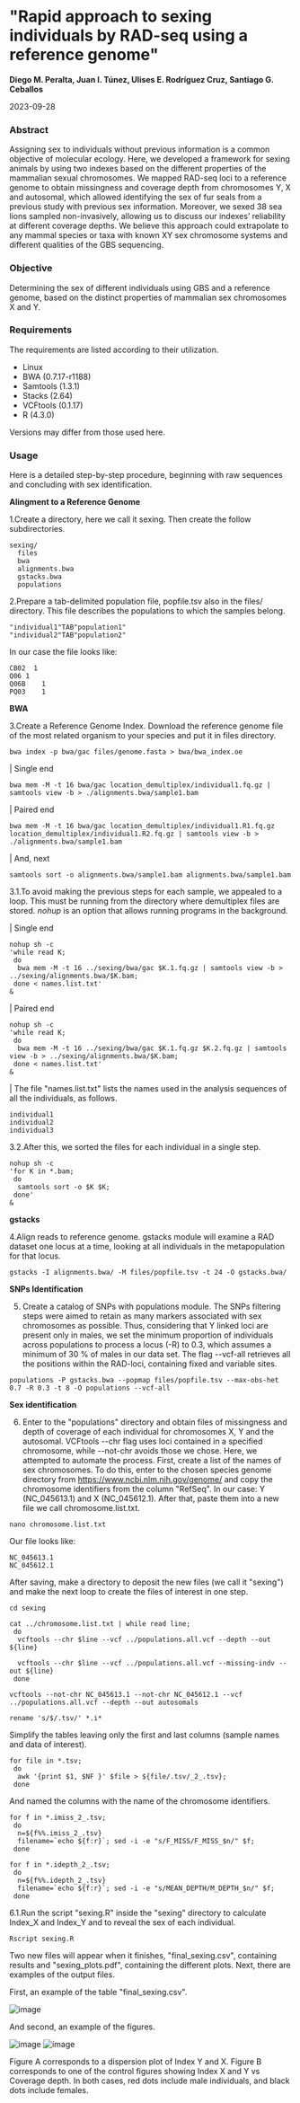 # **"Rapid approach to sexing individuals by RAD-seq using a reference genome"**
**Diego M. Peralta, Juan I. Túnez, Ulises E. Rodríguez Cruz, Santiago G. Ceballos**

2023-09-28



### Abstract

Assigning sex to individuals without previous information is a common objective of molecular ecology. Here, we developed a framework for sexing animals by using two indexes based on the different properties of the mammalian sexual chromosomes. We mapped RAD-seq loci to a reference genome to obtain missingness and coverage depth from chromosomes Y, X and autosomal, which allowed identifying the sex of fur seals from a previous study with previous sex information. Moreover, we sexed 38 sea lions sampled non-invasively, allowing us to discuss our indexes’ reliability at different coverage depths. We believe this approach could extrapolate to any mammal species or taxa with known XY sex chromosome systems and different qualities of the GBS sequencing.

### Objective

Determining the sex of different individuals using GBS and a reference genome, based on the distinct properties of mammalian sex chromosomes X and Y.


### Requirements
The requirements are listed according to their utilization.

* Linux
* BWA (0.7.17-r1188)
* Samtools (1.3.1)
* Stacks (2.64)
* VCFtools (0.1.17)
* R (4.3.0)

Versions may differ from those used here.


### Usage
Here is a detailed step-by-step procedure, beginning with raw sequences and concluding with sex identification.


**Alingment to a Reference Genome**

1.Create a directory, here we call it sexing. Then create the follow subdirectories.
```{bash,eval=FALSE}
sexing/
  files
  bwa
  alignments.bwa
  gstacks.bwa
  populations
```

2.Prepare a tab-delimited population file, popfile.tsv also in the files/ directory. This file describes the populations to which the samples belong.
```{bash,eval=FALSE}
"individual1"TAB"population1"
"individual2"TAB"population2"
```

In our case the file looks like:
```{bash,eval=FALSE}
CB02  1
Q06 1
Q06B	1
PQ03	1
```


**BWA**

3.Create a Reference Genome Index. Download the reference genome file of the most related organism to your species and put it in files directory.
```{bash,eval=FALSE}
bwa index -p bwa/gac files/genome.fasta > bwa/bwa_index.oe
```

|   Single end
```{bash,eval=FALSE}
bwa mem -M -t 16 bwa/gac location_demultiplex/individual1.fq.gz | samtools view -b > ./alignments.bwa/sample1.bam
```

|   Paired end
```{bash,eval=FALSE}
bwa mem -M -t 16 bwa/gac location_demultiplex/individual1.R1.fq.gz location_demultiplex/individual1.R2.fq.gz | samtools view -b > ./alignments.bwa/sample1.bam
```

|   And, next
```{bash,eval=FALSE}
samtools sort -o alignments.bwa/sample1.bam alignments.bwa/sample1.bam
```


3.1.To avoid making the previous steps for each sample, we appealed to a loop. This must be running from the directory where demultiplex files are stored. *nohup* is an option that allows running programs in the background.

|   Single end
```{bash,eval=FALSE}
nohup sh -c 
'while read K;
 do
  bwa mem -M -t 16 ../sexing/bwa/gac $K.1.fq.gz | samtools view -b >  ../sexing/alignments.bwa/$K.bam;
 done < names.list.txt' 
&
```

|   Paired end
```{bash,eval=FALSE}
nohup sh -c 
'while read K;
 do 
  bwa mem -M -t 16 ../sexing/bwa/gac $K.1.fq.gz $K.2.fq.gz | samtools view -b > ../sexing/alignments.bwa/$K.bam;
 done < names.list.txt' 
&
```

|   The file "names.list.txt" lists the names used in the analysis sequences of all the individuals, as follows.
```{bash,eval=FALSE}
individual1
individual2
individual3
```


3.2.After this, we sorted the files for each individual in a single step.
```{bash,eval=FALSE}
nohup sh -c 
'for K in *.bam;
 do 
  samtools sort -o $K $K;
 done' 
&
```


**gstacks**

4.Align reads to reference genome. gstacks module will examine a RAD dataset one locus at a time, looking at all individuals in the metapopulation for that locus.
```{bash,eval=FALSE}
gstacks -I alignments.bwa/ -M files/popfile.tsv -t 24 -O gstacks.bwa/
```


**SNPs Identification**

5. Create a catalog of SNPs with populations module. The SNPs filtering steps were aimed to retain as many markers associated with sex chromosomes as possible. Thus, considering that Y linked loci are present only in males, we set the minimum proportion of individuals across populations to process a locus (-R) to 0.3, which assumes a minimum of 30 % of males in our data set. The flag --vcf-all retrieves all the positions within the RAD-loci, containing fixed and variable sites.
```{bash,eval=FALSE}
populations -P gstacks.bwa --popmap files/popfile.tsv --max-obs-het 0.7 -R 0.3 -t 8 -O populations --vcf-all
```


**Sex identification**

6. Enter to the "populations" directory and obtain files of missingness and depth of coverage of each individual for chromosomes X, Y and the autosomal. VCFtools --chr flag uses loci contained in a specified chromosome, while --not-chr avoids those we chose. Here, we attempted to automate the process. First, create a list of the names of sex chromosomes. To do this, enter to the chosen species genome directory from https://www.ncbi.nlm.nih.gov/genome/ and copy the chromosome identifiers from the column "RefSeq". In our case: Y (NC_045613.1) and X (NC_045612.1). After that, paste them into a new file we call chromosome.list.txt.
```{bash,eval=FALSE}
nano chromosome.list.txt
```

Our file looks like:
```{bash,eval=FALSE}
NC_045613.1
NC_045612.1
```

After saving, make a directory to deposit the new files (we call it "sexing") and make the next loop to create the files of interest in one step.
```{bash,eval=FALSE}
cd sexing

cat ../chromosome.list.txt | while read line;
 do
  vcftools --chr $line --vcf ../populations.all.vcf --depth --out ${line}

  vcftools --chr $line --vcf ../populations.all.vcf --missing-indv --out ${line}
 done

vcftools --not-chr NC_045613.1 --not-chr NC_045612.1 --vcf ../populations.all.vcf --depth --out autosomals

rename 's/$/.tsv/' *.i*
```

Simplify the tables leaving only the first and last columns (sample names and data of interest).
```{bash,eval=FALSE}
for file in *.tsv;
 do
  awk '{print $1, $NF }' $file > ${file/.tsv/_2_.tsv};
 done
```

And named the columns with the name of the chromosome identifiers.

```{bash,eval=FALSE}
for f in *.imiss_2_.tsv;
 do
  n=${f%%.imiss_2_.tsv}
  filename=`echo ${f:r}`; sed -i -e "s/F_MISS/F_MISS_$n/" $f;
 done
```

```{bash,eval=FALSE}
for f in *.idepth_2_.tsv;
 do
  n=${f%%.idepth_2_.tsv}
  filename=`echo ${f:r}`; sed -i -e "s/MEAN_DEPTH/M_DEPTH_$n/" $f;
 done
```

6.1.Run the script "sexing.R" inside the "sexing" directory to calculate Index_X and Index_Y and to reveal the sex of each individual.
```{bash,eval=FALSE}
Rscript sexing.R
```

Two new files will appear when it finishes, "final_sexing.csv", containing results and "sexing_plots.pdf", containing the different plots. Next, there are examples of the output files.

First, an example of the table "final_sexing.csv".

![image](https://github.com/Dieggarp/sexing/blob/ce2e44f1648fb7c36b31a94b5044528b97eb42b3/final%20sexig.png)

And second, an example of the figures.

![image](https://github.com/Dieggarp/sexing/blob/0e7e3dc1c820daf3d57f5cedbf192bfd5947484a/PlotArc.jpg) ![image](https://github.com/Dieggarp/sexing/blob/0e7e3dc1c820daf3d57f5cedbf192bfd5947484a/Sup%20Plot%20Arc.jpg)

Figure A corresponds to a dispersion plot of Index Y and X. Figure B corresponds to one of the control figures showing Index X and Y vs Coverage depth. In both cases, red dots include male individuals, and black dots include females.







